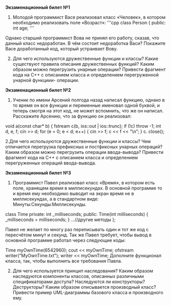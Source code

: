 **Экзаменационный билет №1**
1. Молодой программист Вася реализовал класс «Человек», в котором необходимо реализовать поле 
«Возраст»:
'''cpp
class Person {
public:
int age;
'''

Однако старший программист Вова не принял его работу, сказав, что данный класс недоработан. В 
чём состоит недоработка Васи? Покажите Васе доработанный код, который устраивает Вову.

2. Для чего используются дружественные функции и классы? Какие существуют правила описания 
дружественных функций? Каким образом можно перегрузить унарные операции? Привести 
фрагмент кода на C++ с описанием класса и определением перегруженной унарной функциии-
операции.

**Экзаменационный билет №2**
1. Ученик по имени Арсений полгода назад написал функцию, однако в то время он все функции и 
переменные именовал одной буквой, и теперь смотря на этот код, не может вспомнить, что же он 
написал.
Расскажите Арсению, что за функцию он реализовал:

void a(const char* b) {
fstream c(b, ios::out | ios::trunc);
if (!c) throw -1;
int d, e, f;
cin >> d;
for (e = 0; e < d; e++) {
cin >> f;
c << f << “\n”;
}
c. close();

2.Для чего используются дружественные функции и классы? Чем отличается перегрузка префиксных 
и постфиксных унарных операций? Каким образом можно перегрузить операции ввода-вывода? 
Привести фрагмент кода на C++ с описанием класса и определением перегруженных операций 
ввода-вывода.

**Экзаменационный билет №3**
1. Программист Павел реализовал класс «Время», в котором есть поле, хранящем время в 
миллисекундах. В основной программе то и время ему необходимо выводит на экран время не в 
миллисекундах, а в стандартном виде: Минуты:Секунды:Миллисекунды.

class Time
private:
int _milliseconds;
public:
Time(int milliseconds) {
_milliseconds = milliseconds;
}
…//другие методы
};

Павел не желает по многу раз переписывать один и тот же код с пересчётом минут и секунд. Так же 
Павел требует, чтобы вывод в основной программе работал через следующие коды:

Time myOwnTime(6542960);
cout << myOwnTime;
ofstream writer("MyOwnTime.txt");
writer << myOwnTime;
Дополните функционал класса, так, чтобы выполнить все требования Павла.

2. Для чего используется принцип наследования? Каким образом наследуются компоненты классов, 
описанных различными спецификаторами доступа? Наследуются ли конструкторы? Деструкторы? 
Каким образом описывается производный класс? Привести пример UML-диаграммы базового 
класса и производного ему.


